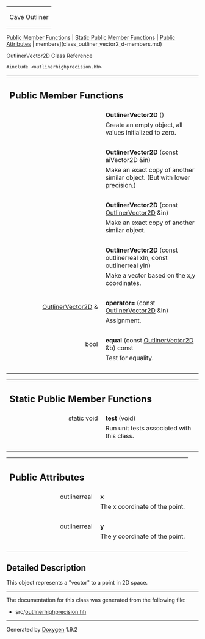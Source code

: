 <table data-cellspacing="0" data-cellpadding="0">
<colgroup>
<col style="width: 100%" />
</colgroup>
<tbody>
<tr class="odd" style="height: 56px;">
<td id="projectalign" style="padding-left: 0.5em"><div id="projectname">
Cave Outliner
</div></td>
</tr>
</tbody>
</table>

[Public Member Functions](#pub-methods) | [Static Public Member
Functions](#pub-static-methods) | [Public Attributes](#pub-attribs) |
 members](class_outliner_vector2_d-members.md)

OutlinerVector2D Class Reference

`#include <outlinerhighprecision.hh>`

<table class="memberdecls">
<colgroup>
<col style="width: 50%" />
<col style="width: 50%" />
</colgroup>
<tbody>
<tr class="odd heading">
<td colspan="2"><h2 id="public-member-functions" class="groupheader"><span id="pub-methods"></span> Public Member Functions</h2></td>
</tr>
<tr class="even memitem:a46400e63d11411fbf9aca32c9a95643b">
<td style="text-align: right;" class="memItemLeft" data-valign="top"><span id="a46400e63d11411fbf9aca32c9a95643b"></span>  </td>
<td class="memItemRight" data-valign="bottom"><strong>OutlinerVector2D</strong> ()</td>
</tr>
<tr class="odd memdesc:a46400e63d11411fbf9aca32c9a95643b">
<td class="mdescLeft"> </td>
<td class="mdescRight">Create an empty object, all values initialized to zero.<br />
</td>
</tr>
<tr class="even separator:a46400e63d11411fbf9aca32c9a95643b">
<td colspan="2" class="memSeparator"> </td>
</tr>
<tr class="odd memitem:a7bbea017cfe65831322f22d8709c7e17">
<td style="text-align: right;" class="memItemLeft" data-valign="top"><span id="a7bbea017cfe65831322f22d8709c7e17"></span>  </td>
<td class="memItemRight" data-valign="bottom"><strong>OutlinerVector2D</strong> (const aiVector2D &amp;in)</td>
</tr>
<tr class="even memdesc:a7bbea017cfe65831322f22d8709c7e17">
<td class="mdescLeft"> </td>
<td class="mdescRight">Make an exact copy of another similar object. (But with lower precision.)<br />
</td>
</tr>
<tr class="odd separator:a7bbea017cfe65831322f22d8709c7e17">
<td colspan="2" class="memSeparator"> </td>
</tr>
<tr class="even memitem:aefd197feb0e736f53488e2f06e0394f9">
<td style="text-align: right;" class="memItemLeft" data-valign="top"><span id="aefd197feb0e736f53488e2f06e0394f9"></span>  </td>
<td class="memItemRight" data-valign="bottom"><strong>OutlinerVector2D</strong> (const <a href="https://github.com/jariarkko/cave-outliner/blob/master/doc/class_outliner_vector2_d.md" class="el">OutlinerVector2D</a> &amp;in)</td>
</tr>
<tr class="odd memdesc:aefd197feb0e736f53488e2f06e0394f9">
<td class="mdescLeft"> </td>
<td class="mdescRight">Make an exact copy of another similar object.<br />
</td>
</tr>
<tr class="even separator:aefd197feb0e736f53488e2f06e0394f9">
<td colspan="2" class="memSeparator"> </td>
</tr>
<tr class="odd memitem:a17a0d7512dcf1da4cef420a21716c211">
<td style="text-align: right;" class="memItemLeft" data-valign="top"><span id="a17a0d7512dcf1da4cef420a21716c211"></span>  </td>
<td class="memItemRight" data-valign="bottom"><strong>OutlinerVector2D</strong> (const outlinerreal xIn, const outlinerreal yIn)</td>
</tr>
<tr class="even memdesc:a17a0d7512dcf1da4cef420a21716c211">
<td class="mdescLeft"> </td>
<td class="mdescRight">Make a vector based on the x,y coordinates.<br />
</td>
</tr>
<tr class="odd separator:a17a0d7512dcf1da4cef420a21716c211">
<td colspan="2" class="memSeparator"> </td>
</tr>
<tr class="even memitem:a754eb4bf3312a92de26517e3cf8a1354">
<td style="text-align: right;" class="memItemLeft" data-valign="top"><span id="a754eb4bf3312a92de26517e3cf8a1354"></span> <a href="https://github.com/jariarkko/cave-outliner/blob/master/doc/class_outliner_vector2_d.md" class="el">OutlinerVector2D</a> &amp; </td>
<td class="memItemRight" data-valign="bottom"><strong>operator=</strong> (const <a href="https://github.com/jariarkko/cave-outliner/blob/master/doc/class_outliner_vector2_d.md" class="el">OutlinerVector2D</a> &amp;in)</td>
</tr>
<tr class="odd memdesc:a754eb4bf3312a92de26517e3cf8a1354">
<td class="mdescLeft"> </td>
<td class="mdescRight">Assignment.<br />
</td>
</tr>
<tr class="even separator:a754eb4bf3312a92de26517e3cf8a1354">
<td colspan="2" class="memSeparator"> </td>
</tr>
<tr class="odd memitem:aa21f5f0786ba884bda75223d4f8099cc">
<td style="text-align: right;" class="memItemLeft" data-valign="top"><span id="aa21f5f0786ba884bda75223d4f8099cc"></span> bool </td>
<td class="memItemRight" data-valign="bottom"><strong>equal</strong> (const <a href="https://github.com/jariarkko/cave-outliner/blob/master/doc/class_outliner_vector2_d.md" class="el">OutlinerVector2D</a> &amp;b) const</td>
</tr>
<tr class="even memdesc:aa21f5f0786ba884bda75223d4f8099cc">
<td class="mdescLeft"> </td>
<td class="mdescRight">Test for equality.<br />
</td>
</tr>
<tr class="odd separator:aa21f5f0786ba884bda75223d4f8099cc">
<td colspan="2" class="memSeparator"> </td>
</tr>
</tbody>
</table>

<table class="memberdecls">
<colgroup>
<col style="width: 50%" />
<col style="width: 50%" />
</colgroup>
<tbody>
<tr class="odd heading">
<td colspan="2"><h2 id="static-public-member-functions" class="groupheader"><span id="pub-static-methods"></span> Static Public Member Functions</h2></td>
</tr>
<tr class="even memitem:a37be3f76ed2e583ba72f0c8c405cb0e9">
<td style="text-align: right;" class="memItemLeft" data-valign="top"><span id="a37be3f76ed2e583ba72f0c8c405cb0e9"></span> static void </td>
<td class="memItemRight" data-valign="bottom"><strong>test</strong> (void)</td>
</tr>
<tr class="odd memdesc:a37be3f76ed2e583ba72f0c8c405cb0e9">
<td class="mdescLeft"> </td>
<td class="mdescRight">Run unit tests associated with this class.<br />
</td>
</tr>
<tr class="even separator:a37be3f76ed2e583ba72f0c8c405cb0e9">
<td colspan="2" class="memSeparator"> </td>
</tr>
</tbody>
</table>

<table class="memberdecls">
<colgroup>
<col style="width: 50%" />
<col style="width: 50%" />
</colgroup>
<tbody>
<tr class="odd heading">
<td colspan="2"><h2 id="public-attributes" class="groupheader"><span id="pub-attribs"></span> Public Attributes</h2></td>
</tr>
<tr class="even memitem:a3947a056922d4ff8046f38ec366c57de">
<td style="text-align: right;" class="memItemLeft" data-valign="top"><span id="a3947a056922d4ff8046f38ec366c57de"></span> outlinerreal </td>
<td class="memItemRight" data-valign="bottom"><strong>x</strong></td>
</tr>
<tr class="odd memdesc:a3947a056922d4ff8046f38ec366c57de">
<td class="mdescLeft"> </td>
<td class="mdescRight">The x coordinate of the point.<br />
</td>
</tr>
<tr class="even separator:a3947a056922d4ff8046f38ec366c57de">
<td colspan="2" class="memSeparator"> </td>
</tr>
<tr class="odd memitem:a786083ebecf5558b495239745816eac4">
<td style="text-align: right;" class="memItemLeft" data-valign="top"><span id="a786083ebecf5558b495239745816eac4"></span> outlinerreal </td>
<td class="memItemRight" data-valign="bottom"><strong>y</strong></td>
</tr>
<tr class="even memdesc:a786083ebecf5558b495239745816eac4">
<td class="mdescLeft"> </td>
<td class="mdescRight">The y coordinate of the point.<br />
</td>
</tr>
<tr class="odd separator:a786083ebecf5558b495239745816eac4">
<td colspan="2" class="memSeparator"> </td>
</tr>
</tbody>
</table>

<span id="details"></span>

## Detailed Description

This object represents a "vector" to a point in 2D space.

------------------------------------------------------------------------

The documentation for this class was generated from the following file:

-   src/<a href="outlinerhighprecision_8hh_source.md" class="el">outlinerhighprecision.hh</a>

------------------------------------------------------------------------

<span class="small">Generated
by [Doxygen](https://www.doxygen.org/index.md)
1.9.2</span>
